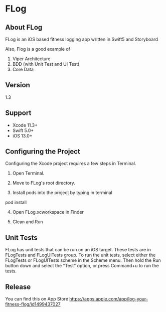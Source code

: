 # FLog


## About FLog
FLog is an iOS based fitness logging app written in Swift5 and Storyboard

Also, Flog is a good example of
1) Viper Architecture
2) BDD (with Unit Test and UI Test)
3) Core Data


## Version
1.3


## Support
- Xcode 11.3+
- Swift 5.0+
- iOS 13.0+


## Configuring the Project
Configuring the Xcode project requires a few steps in Terminal. 

1) Open Terminal.

2) Move to FLog's root directory.

3) Install pods into the project by typing in terminal

pod install

4) Open FLog.xcworkspace in Finder

5) Clean and Run


## Unit Tests
FLog has unit tests that can be run on an iOS target. These tests are in FLogTests and FLogUITests group. To run the unit tests, select either the FLogTests or FLogUITests scheme in the Scheme menu. Then hold the Run button down and select the "Test" option, or press Command+u to run the tests.


## Release
You can find this on App Store
https://apps.apple.com/app/log-your-fitness-flog/id1499437027
